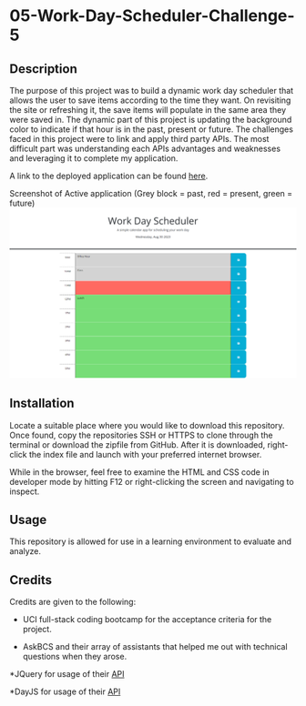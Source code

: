 # 05-Work-Day-Scheduler-Challenge-5

## Description
The purpose of this project was to build a dynamic work day scheduler that allows the user to save items according to the time they want. On revisiting the site or refreshing it, the save items will populate in the same area they were saved in. The dynamic part of this project is updating the background color to indicate if that hour is in the past, present or future. The challenges faced in this project were to link and apply third party APIs. The most difficult part was understanding each APIs advantages and weaknesses and leveraging it to complete my application. 

A link to the deployed application can be found [here](https://kyleochata.github.io/05-Work-Day-Scheduler-Challenge-5/).

Screenshot of Active application (Grey block = past, red = present, green = future)
![Screenshot](./assets/images/screenshot.png)

## Installation

Locate a suitable place where you would like to download this repository. Once found, copy the repositories SSH or HTTPS to clone through the terminal or download the zipfile from GitHub. After it is downloaded, right-click the index file and launch with your preferred internet browser.

While in the browser, feel free to examine the HTML and CSS code in developer mode by hitting F12 or right-clicking the screen and navigating to inspect.

## Usage

This repository is allowed for use in a learning environment to evaluate and analyze.

## Credits

Credits are given to the following:

* UCI full-stack coding bootcamp for the acceptance criteria for the project.

* AskBCS and their array of assistants that helped me out with technical questions when they arose.

*JQuery for usage of their [API](https://jquery.com/)

*DayJS for usage of their [API](https://day.js.org/)